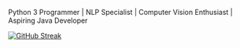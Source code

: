 Python 3 Programmer | NLP Specialist | Computer Vision Enthusiast | Aspiring Java Developer

[![GitHub Streak](https://streak-stats.demolab.com?user=NataliaKhaidanova&theme=transparent&hide_border=true&hide_current_streak=true)](https://git.io/streak-stats)


